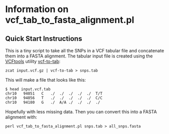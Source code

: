 # Information on vcf\_tab\_to\_fasta\_alignment.pl #

## Quick Start Instructions ##

This is a tiny script to take all the SNPs in a VCF tabular file and concatenate them into a FASTA alignment. The tabular input file is created using the [VCFtools](http://vcftools.sourceforge.net/) utility [vcf-to-tab](http://vcftools.sourceforge.net/perl_module.html#vcf-to-tab):

```
zcat input.vcf.gz | vcf-to-tab > snps.tab
```

This will make a file that looks like this:

```
$ head input.vcf.tab
chr10	94051	C	./	./	./	./	./	T/T
chr10	94056	T	./	./	./	./	./	C/C
chr10	94180	G	./	A/A	./	./	./	./
```

Hopefully with less missing data. Then you can convert this into a FASTA alignment with:

```
perl vcf_tab_to_fasta_alignment.pl snps.tab > all_snps.fasta
```